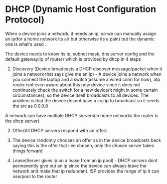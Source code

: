 # DHCP (Dynamic Host Configuration Protocol)

When a device joins a network, it needs an ip, so we can manually assign an ip(for a home network its alr but otherwise its a pain) but the dynamic one is what's used .

The device needs to know its ip, subnet mask, dns server config and the default gateway(ip of router) which is provided by dhcp in 4 steps

1. Discovery (Device broadcasts a DHCP discover message/packet when it joins a network that says give me an ip) - A device joins a network when you connect the laptop and a switch(assume a wired conn for now), atp router isnt even aware about this new device since it does not continuosly check the switch for a new device(it might in some certain circumstances), so the device itself broadcasts to all devices. The problem is that the device dosent have a src ip to broadcast so it sends the src as 0.0.0.0

 A network can have multiple DHCP servers(in home networks the router is the dhcp server)

2. Offer(All DHCP servers respond with an offer)

3. The device randomly chooses an offer as in the device broadcasts back saying this is the offer that i've chosen, only the chosen server takes things forward

4. Lease(Server gives ip on a lease from an ip pool) - DHCP servers dont permanently give out an ip since the device can always leave the network and make that ip redundant. ISP provides the range of ip it can use/pool to the router